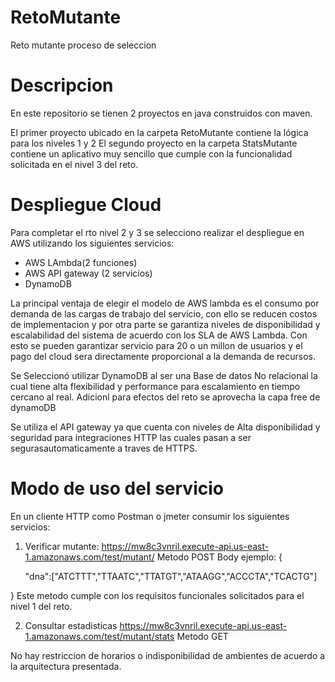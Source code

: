 # RetoMutante
Reto mutante proceso de seleccion

# Descripcion
En este repositorio se tienen 2 proyectos en java construidos con maven.

El primer proyecto ubicado en la carpeta RetoMutante contiene la lógica para los niveles 1 y 2
El segundo proyecto en la carpeta StatsMutante contiene un aplicativo muy sencillo que cumple con la funcionalidad solicitada en el nivel 3 del reto.

# Despliegue Cloud
Para completar el rto nivel 2 y 3 se selecciono realizar el despliegue en AWS utilizando los siguientes servicios:

* AWS LAmbda(2 funciones)
* AWS API gateway (2 servicios)
* DynamoDB

La principal ventaja de elegir el modelo de AWS lambda es el consumo por demanda de las cargas de trabajo del servicio, con ello se reducen costos de implementacion y por otra parte se garantiza niveles de disponibilidad y escalabilidad del sistema de acuerdo con los SLA de AWS Lambda. Con esto se pueden garantizar servicio para 20 o un millon de usuarios y el pago del cloud sera directamente proporcional a la demanda de recursos.

Se Seleccionó utilizar DynamoDB al ser una Base de datos No relacional la cual tiene alta flexibilidad y performance para escalamiento en tiempo cercano al real. Adicionl para efectos del reto se aprovecha la capa free de dynamoDB

Se utiliza el API gateway ya que cuenta con niveles de Alta disponibilidad y seguridad para integraciones HTTP las cuales pasan a ser segurasautomaticamente a traves de HTTPS.

# Modo de uso del servicio
En un cliente HTTP como Postman o jmeter consumir los siguientes servicios:
1. Verificar mutante: https://mw8c3vnril.execute-api.us-east-1.amazonaws.com/test/mutant/
Metodo POST
Body ejemplo:
{
    
    "dna":["ATCTTT","TTAATC","TTATGT","ATAAGG","ACCCTA","TCACTG"]

}
Este metodo cumple con los requisitos funcionales solicitados para el nivel 1 del reto.

2. Consultar estadisticas https://mw8c3vnril.execute-api.us-east-1.amazonaws.com/test/mutant/stats
Metodo GET

No hay restriccion de horarios o indisponibilidad de ambientes de acuerdo a la arquitectura presentada.

